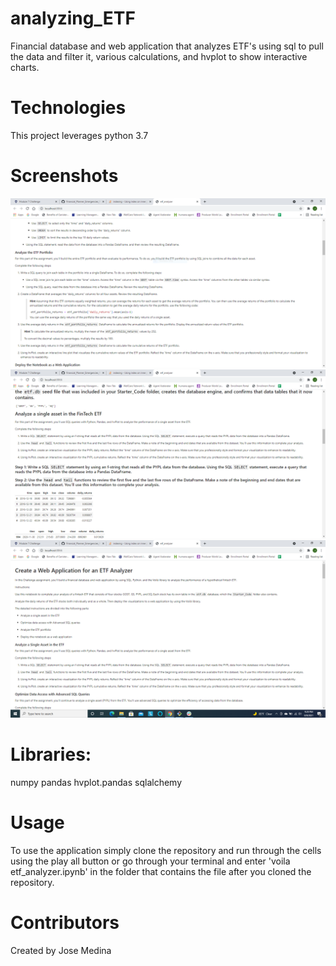 # analyzing_ETF
Financial database and web application that analyzes ETF's using sql to pull the data and filter it, various calculations, and hvplot to show interactive charts.

# Technologies

This project leverages python 3.7

# Screenshots

![screen shots](pics/2.jpg)
![screen shots](pics/3.jpg)
![screen shots](pics/Capture.jpg)



# Libraries:

numpy 
pandas
hvplot.pandas
sqlalchemy

# Usage

To use the application simply clone the repository and run through the cells using the play all button or go through your terminal and enter 'voila etf_analyzer.ipynb' in the folder that contains the file after you cloned the repository.

# Contributors

Created by Jose Medina
